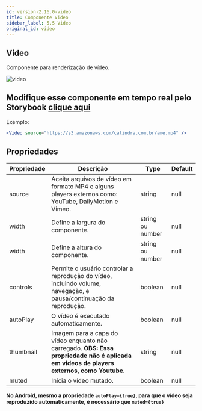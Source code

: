 ```yaml
---
id: version-2.16.0-video
title: Componente Video
sidebar_label: 5.5 Video
original_id: video
---
```


## Video

Componente para renderização de vídeo.

![video](assets/images_components/v2.0.0/video.jpg)


## Modifique esse componente em tempo real pelo Storybook [clique aqui](https://ame-miniapp-components.calindra.com.br/storybook/?path=/story/ilustra%C3%A7%C3%B5es-video--basic)

Exemplo:

```jsx harmony
<Video source="https://s3.amazonaws.com/calindra.com.br/ame.mp4" />
```

## Propriedades

| Propriedade | Descrição                                                                                                                                 | Type             | Default |
| ----------- | ----------------------------------------------------------------------------------------------------------------------------------------- | ---------------- | ------- |
| source      | Aceita arquivos de vídeo em formato MP4 e alguns players externos como: YouTube, DailyMotion e Vimeo.                                     | string           | null    |
| width       | Define a largura do componente.                                                                                                           | string ou number | null    |
| width       | Define a altura do componente.                                                                                                            | string ou number | null    |
| controls    | Permite o usuário controlar a reprodução do vídeo, incluindo volume, navegação, e pausa/continuação da reprodução.                        | boolean          | null    |
| autoPlay    | O vídeo é executado automaticamente.                                                                                                      | boolean          | null    |
| thumbnail   | Imagem para a capa do vídeo enquanto não carregado. **OBS: Essa propriedade não é aplicada em videos de players externos, como Youtube.** | string           | null    |
| muted       | Inicia o vídeo mutado.                                                                                                                    | boolean          | null    |


**No Android, mesmo a propriedade `autoPlay={true}`, para que o vídeo seja reproduzido automaticamente, é necessário que `muted={true}`**